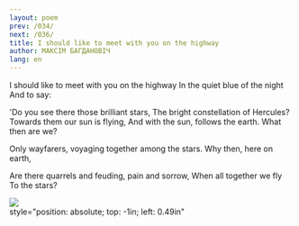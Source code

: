 ```yaml
---
layout: poem
prev: /034/
next: /036/
title: I should like to meet with you on the highway
author: МАКСІМ БАГДАНОВІЧ
lang: en
---
```



 
I should like to meet with you on the highway In the quiet blue of the night And to say:

'Do you see there those brilliant stars, The bright constellation of Hercules? Towards them our sun is flying, And with the sun, follows the earth. What then are we?

Only wayfarers, voyaging together among the stars. Why then, here on earth,

Are there quarrels and feuding, pain and sorrow, When all together we fly To the stars?

![](2022-%D0%9C%D1%96%D0%BD%D1%81%D0%BA-%D0%BB%D1%83%D1%87%D0%BD%D0%B0%D1%81%D1%86%D1%8C-%D0%BC%D1%96%D0%BA%D0%BE%D0%BB%D0%B0-%D0%BC%D1%8F%D1%82%D0%BB%D1%96%D1%86%D0%BA%D1%96_html_b590735418ac6d90.jpg)  
style="position: absolute; top: -1in; left: 0.49in"
